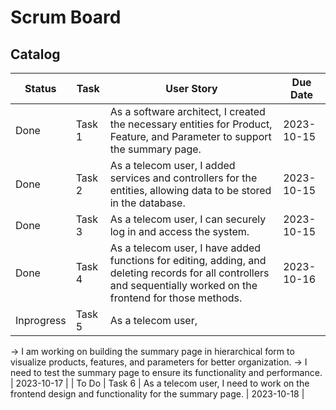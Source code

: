 # Scrum Board
## Catalog
| Status        | Task   | User Story                                             | Due Date   |
|---------------|------- |------------------------------------------------------| ----------  |
| Done          | Task 1 | As a software architect, I created the necessary entities for Product, Feature, and Parameter to support the summary page. | 2023-10-15  |
| Done          | Task 2 | As a telecom user, I added services and controllers for the entities, allowing data to be stored in the database.| 2023-10-15  |
| Done          | Task 3 | As a telecom user, I can securely log in and access the system. | 2023-10-15  |
| Done          | Task 4 | As a telecom user, I have added functions for editing, adding, and deleting records for all controllers and sequentially worked on the frontend for those methods. | 2023-10-16  |
|Inprogress     | Task 5 | As a telecom user, 
-> I am working on building the summary page in hierarchical form to visualize products, features, and parameters for better organization. 
-> I need to test the summary page to ensure its functionality and performance.  | 2023-10-17  |
| To Do         | Task 6 | As a telecom user, I need to work on the frontend design and functionality for the summary page.  | 2023-10-18  |


